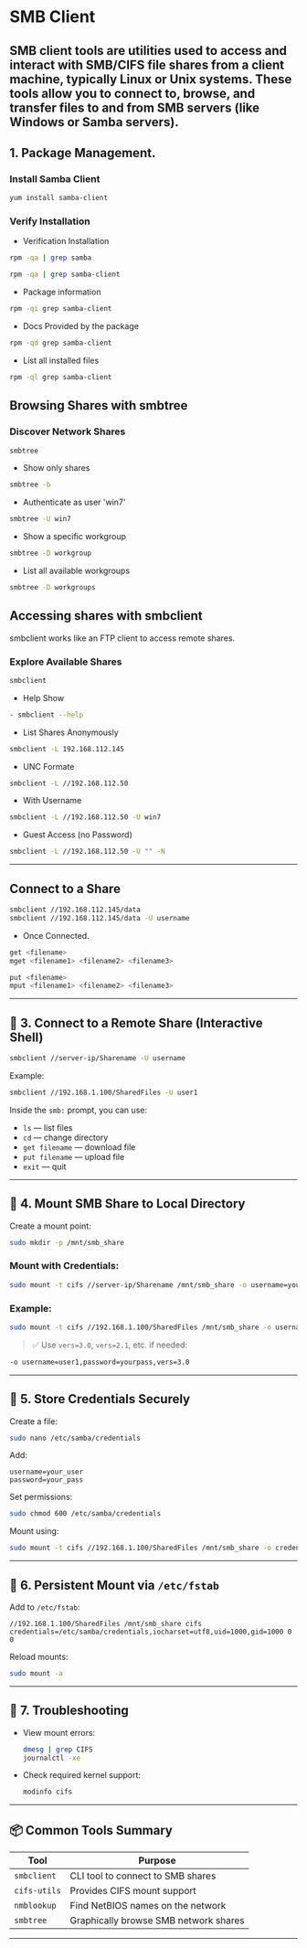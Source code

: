 
# SMB Client
SMB client tools are utilities used to access and interact with SMB/CIFS file shares from a client machine, typically Linux or Unix systems. These tools allow you to connect to, browse, and transfer files to and from SMB servers (like Windows or Samba servers).
---


##  1. Package Management.
### Install Samba Client
```bash
yum install samba-client
```

### Verify Installation
 - Verification Installation
```bash
rpm -qa | grep samba
```
```bash
rpm -qa | grep samba-client
```
- Package information
```bash
rpm -qi grep samba-client
```
 - Docs Provided by the package
```bash
rpm -qd grep samba-client
```
- List all installed files
```bash
rpm -ql grep samba-client
```

## Browsing Shares with smbtree
### Discover Network Shares
```bash
smbtree
```
- Show only shares
```bash
smbtree -b 
```

- Authenticate as user 'win7'
```bash
smbtree -U win7
```
- Show a specific workgroup
```bash
smbtree -D workgroup
```
- List all available workgroups
```bash
smbtree -D workgroups
```


## Accessing shares with smbclient
smbclient works like an FTP client to access remote shares.
### Explore Available Shares

```bash
smbclient
```
- Help Show
```bash
- smbclient --help
```
- List Shares Anonymously
```bash
smbclient -L 192.168.112.145
```
- UNC Formate
 ```bash
smbclient -L //192.168.112.50
```
- With Username
 ```bash
smbclient -L //192.168.112.50 -U win7
```
- Guest Access (no Password)
 ```bash
smbclient -L //192.168.112.50 -U "" -N
```

---

## Connect to a Share
```bash
smbclient //192.168.112.145/data 
smbclient //192.168.112.145/data -U username
```
- Once Connected.

```bash
get <filename>
mget <filename1> <filename2> <filename3>

put <filename>
mput <filename1> <filename2> <filename3>
```

---

## 📂 3. Connect to a Remote Share (Interactive Shell)

```bash
smbclient //server-ip/Sharename -U username
```

Example:
```bash
smbclient //192.168.1.100/SharedFiles -U user1
```

Inside the `smb:` prompt, you can use:
- `ls` — list files
- `cd` — change directory
- `get filename` — download file
- `put filename` — upload file
- `exit` — quit

---

## 🔁 4. Mount SMB Share to Local Directory

Create a mount point:
```bash
sudo mkdir -p /mnt/smb_share
```

### Mount with Credentials:
```bash
sudo mount -t cifs //server-ip/Sharename /mnt/smb_share -o username=your_user,password=your_pass,iocharset=utf8
```

### Example:
```bash
sudo mount -t cifs //192.168.1.100/SharedFiles /mnt/smb_share -o username=user1,password=yourpass
```

> ✅ Use `vers=3.0`, `vers=2.1`, etc. if needed:  
```bash
-o username=user1,password=yourpass,vers=3.0
```

---

## 🔐 5. Store Credentials Securely

Create a file:
```bash
sudo nano /etc/samba/credentials
```

Add:
```
username=your_user
password=your_pass
```

Set permissions:
```bash
sudo chmod 600 /etc/samba/credentials
```

Mount using:
```bash
sudo mount -t cifs //192.168.1.100/SharedFiles /mnt/smb_share -o credentials=/etc/samba/credentials,iocharset=utf8
```

---

## 📌 6. Persistent Mount via `/etc/fstab`

Add to `/etc/fstab`:
```fstab
//192.168.1.100/SharedFiles /mnt/smb_share cifs credentials=/etc/samba/credentials,iocharset=utf8,uid=1000,gid=1000 0 0
```

Reload mounts:
```bash
sudo mount -a
```

---

## 🧪 7. Troubleshooting

- View mount errors:
  ```bash
  dmesg | grep CIFS
  journalctl -xe
  ```

- Check required kernel support:
  ```bash
  modinfo cifs
  ```

---

## 📦 Common Tools Summary

| Tool          | Purpose                              |
|---------------|--------------------------------------|
| `smbclient`   | CLI tool to connect to SMB shares    |
| `cifs-utils`  | Provides CIFS mount support          |
| `nmblookup`   | Find NetBIOS names on the network    |
| `smbtree`     | Graphically browse SMB network shares|

---
